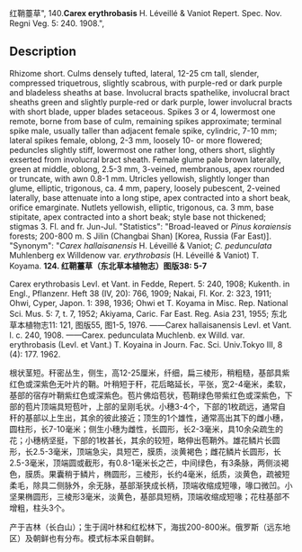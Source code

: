 红鞘薹草",
140.**Carex erythrobasis** H. Léveillé & Vaniot Repert. Spec. Nov. Regni Veg. 5: 240. 1908.",

## Description
Rhizome short. Culms densely tufted, lateral, 12-25 cm tall, slender, compressed triquetrous, slightly scabrous, with purple-red or dark purple and bladeless sheaths at base. Involucral bracts spathelike, involucral bract sheaths green and slightly purple-red or dark purple, lower involucral bracts with short blade, upper blades setaceous. Spikes 3 or 4, lowermost one remote, borne from base of culm, remaining spikes approximate; terminal spike male, usually taller than adjacent female spike, cylindric, 7-10 mm; lateral spikes female, oblong, 2-3 mm, loosely 10- or more flowered; peduncles slightly stiff, lowermost one rather long, others short, slightly exserted from involucral bract sheath. Female glume pale brown laterally, green at middle, oblong, 2.5-3 mm, 3-veined, membranous, apex rounded or truncate, with awn 0.8-1 mm. Utricles yellowish, slightly longer than glume, elliptic, trigonous, ca. 4 mm, papery, loosely pubescent, 2-veined laterally, base attenuate into a long stipe, apex contracted into a short beak, orifice emarginate. Nutlets yellowish, elliptic, trigonous, ca. 3 mm, base stipitate, apex contracted into a short beak; style base not thickened; stigmas 3. Fl. and fr. Jun-Jul.
  "Statistics": "Broad-leaved or *Pinus koraiensis* forests; 200-800 m. S Jilin (Changbai Shan) [Korea, Russia (Far East)].
  "Synonym": "*Carex hallaisanensis* H. Léveillé &amp; Vaniot; *C. pedunculata* Muhlenberg ex Willdenow var. *erythrobasis* (H. Léveillé &amp; Vaniot) T. Koyama.
**124. 红鞘薹草（东北草本植物志）图版38: 5-7**

Carex erythrobasis Levl. et Vant. in Fedde, Repert. 5: 240, 1908; Kukenth. in Engl., Pflanzenr. Heft 38 (IV, 20): 766, 1909; Nakai, Fl. Kor. 2: 323, 1911; Ohwi, Cyper, Japon. 1: 398, 1936; Ohwi et T. Koyama in Misc. Rep. National Sci. Mus. 5: 7, t. 7, 1952; Akiyama, Caric. Far East. Reg. Asia 231, 1955; 东北草本植物志11: 121, 图版55, 图1-5, 1976. ——Carex hallaisanensis Levl. et Vant. l. c. 240, 1908. ——Carex. pedunculata Muchlenb. ex Willd. var. erythrobasis (Levl. et Vant.) T. Koyaina in Journ. Fac. Sci. Univ.Tokyo III, 8 (4): 177. 1962.

根状茎短。秆密丛生，侧生，高12-25厘米，纤细，扁三棱形，稍粗糙，基部具紫红色或深紫色无叶片的鞘。叶稍短于秆，花后略延长，平张，宽2-4毫米，柔软，基部的宿存叶鞘紫红色或深紫色。苞片佛焰苞状，苞鞘绿色带紫红色或深紫色，下部的苞片顶端具短苞叶，上部的呈刚毛状。小穗3-4个，下部的1枚疏远，通常自秆的基部以上生出，其余的彼此接近；顶生的1个雄性，通常高出其下的雌小穗，圆柱形，长7-10毫米；侧生小穗为雌性，长圆形，长2-3毫米，具10余朵疏生的花；小穗柄坚挺，下部的1枚甚长，其余的较短，略伸出苞鞘外。雄花鳞片长圆形，长2.5-3毫米，顶端急尖，具短芒，膜质，淡黄褐色；雌花鳞片长圆形，长2.5-3毫米，顶端圆或截形，有0.8-1毫米长之芒，中间绿色，有3条脉，两侧淡褐色，膜质。果囊稍于鳞片，椭圆形，三棱形，长约4毫米，纸质，淡黄色，疏被短柔毛，除具二侧脉外，余无脉，基部渐狭成长柄，顶端收缩成短喙，喙口微凹。小坚果椭圆形，三棱形3毫米，淡黄色，基部具短柄，顶端收缩成短喙；花柱基部不增粗，柱头3个。

产于吉林（长白山）；生于阔叶林和红松林下，海拔200-800米。俄罗斯（远东地区）及朝鲜也有分布。模式标本采自朝鲜。
